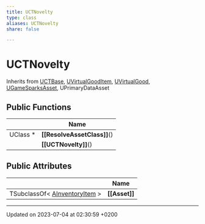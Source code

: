 ```yaml
---
title: UCTNovelty
type: class
aliases: UCTNovelty
share: false

---
```


# UCTNovelty





Inherits from [UCTBase](/docs/SDK/Source/Classes/classUCTBase.md), [UVirtualGoodItem](/docs/SDK/Source/Classes/classUVirtualGoodItem.md), [UVirtualGood](/docs/SDK/Source/Classes/classUVirtualGood.md), [UGameSparksAsset](/docs/SDK/Source/Classes/classUGameSparksAsset.md), UPrimaryDataAsset

## Public Functions

|                | Name           |
| -------------- | -------------- |
| UClass * | **[[ResolveAssetClass]]**() |
| | **[[UCTNovelty]]**() |

## Public Attributes

|                | Name           |
| -------------- | -------------- |
| TSubclassOf< [AInventoryItem](/docs/SDK/Source/Classes/classAInventoryItem.md) > | **[[Asset]]**  |

-------------------------------

Updated on 2023-07-04 at 02:30:59 +0200